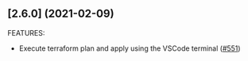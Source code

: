 ## [2.6.0] (2021-02-09)

FEATURES:

* Execute terraform plan and apply using the VSCode terminal ([#551](https://github.com/hashicorp/vscode-terraform/pulls/551))

